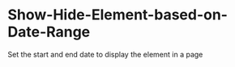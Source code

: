 # Show-Hide-Element-based-on-Date-Range

Set the start and end date to display the element in a page
